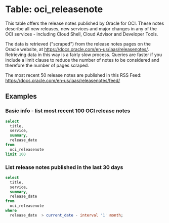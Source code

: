 # Table: oci_releasenote

This table offers the release notes published by Oracle for OCI. These notes describe all new releases, new services and major changes in any of the OCI services - including Cloud Shell, Cloud Advisor and Developer Tools.  

The data is retrieved ("scraped") from the release notes pages on the Oracle website, at https://docs.oracle.com/en-us/iaas/releasenotes/. Retrieving data in this way is a fairly slow process. Queries are faster if you include a limit clause to reduce the number of notes to be considered and therefore the number of pages scraped.

The most recent 50 release notes are published in this RSS Feed: https://docs.oracle.com/en-us/iaas/releasenotes/feed/

## Examples

### Basic info - list most recent 100 OCI release notes 

```sql
select 
  title,
  service, 
  summary, 
  release_date 
from 
  oci_releasenote 
limit 100  
```

### List release notes published in the last 30 days

```sql
select 
  title,
  service, 
  summary, 
  release_date 
from 
  oci_releasenote 
where 
  release_date  > current_date - interval '1' month;
```
